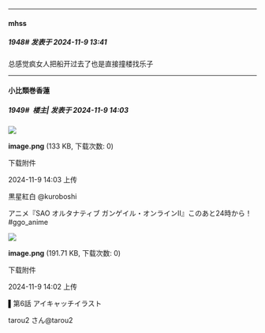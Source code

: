 ﻿
*****

####  mhss  
##### 1948#       发表于 2024-11-9 13:41

总感觉疯女人把船开过去了也是直接撞楼找乐子


*****

####  小比類巻香蓮  
##### 1949#         楼主| 发表于 2024-11-9 14:03

<img src="https://img.saraba1st.com/forum/202411/09/140317hyc68shwy6cozsph.png" referrerpolicy="no-referrer">

<strong>image.png</strong> (133 KB, 下载次数: 0)

下载附件

2024-11-9 14:03 上传

黒星紅白 @kuroboshi

アニメ『SAO オルタナティブ ガンゲイル・オンラインⅡ』このあと24時から！#ggo_anime

<img src="https://img.saraba1st.com/forum/202411/09/140243jlpdldrupukxqdlu.png" referrerpolicy="no-referrer">

<strong>image.png</strong> (191.71 KB, 下载次数: 0)

下载附件

2024-11-9 14:02 上传

▌第6話 アイキャッチイラスト

tarou2 さん@tarou2

